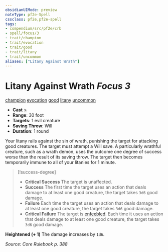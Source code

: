 ```yaml
---
obsidianUIMode: preview
noteType: pf2e-Spell
cssclass: pf2e,pf2e-spell
tags:
- compendium/src/pf2e/crb
- spell/focus/3
- trait/champion
- trait/evocation
- trait/good
- trait/litany
- trait/uncommon
aliases: ["Litany Against Wrath"]
---
```

# Litany Against Wrath *Focus 3*   
[champion](rules/traits/champion.md "Champion Class Trait")  [evocation](rules/traits/evocation.md "Evocation School Trait")  [good](rules/traits/good.md "Good Alignment Trait")  [litany](rules/traits/litany.md "Litany Spell Trait")  [uncommon](rules/traits/uncommon.md "Uncommon Rarity Trait")  

- **Cast** [>](rules/core-rulebook/chapter-9-playing-the-game.md#Actions "Single Action") 
- **Range**: 30 foot
- **Targets**: 1 evil creature
- **Saving Throw**: Will
- **Duration**: 1 round

Your litany rails against the sin of wrath, punishing the target for attacking good creatures. The target must attempt a Will save. A particularly wrathful creature, such as a wrath demon, uses the outcome one degree of success worse than the result of its saving throw. The target then becomes temporarily immune to all of your litanies for 1 minute.

> [!success-degree] 
> - **Critical Success** The target is unaffected.
> - **Success** The first time the target uses an action that deals damage to at least one good creature, the target takes `3d6` good damage.
> - **Failure** Each time the target uses an action that deals damage to at least one good creature, the target takes `3d6` good damage.
> - **Critical Failure** The target is [enfeebled](rules/conditions.md#Enfeebled). Each time it uses an action that deals damage to at least one good creature, the target takes `3d6` good damage.

**Heightened (+ 1)** The damage increases by `1d6`.

*Source: Core Rulebook p. 388*